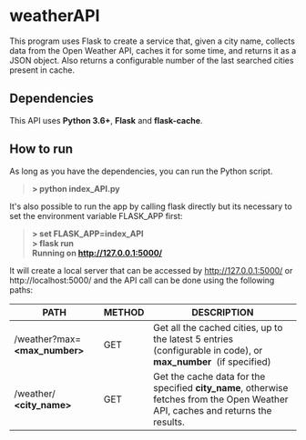 # weatherAPI

This program uses Flask to create a service that, given a city name, collects data from the ​Open Weather API​, caches it for some time, and returns it as a JSON object. Also returns a configurable number of the last searched cities present in cache.

## Dependencies

This API uses **Python 3.6+**, **Flask** and **flask-cache**.

## How to run

As long as you have the dependencies, you can run the Python script. 

> **> python index_API.py**

It's also possible to run the app by calling flask directly but its necessary to set the environment variable FLASK_APP first:

> **> set FLASK_APP=index_API**\
> **> flask run**\
> **Running on http://127.0.0.1:5000/**

It will create a local server that can be accessed by http://127.0.0.1:5000/ or http://localhost:5000/ and the API call can be done using the following paths:

|               PATH          |METHOD |DESCRIPTION                                                                       |
|-----------------------------|-------|----------------------------------------------------------------------------------|
|/weather?max=**​<max_number>**|GET    |Get all the cached cities, up to the latest 5 entries (configurable in code), or **​max_number​** ​ (if specified)​             |
|/weather/​**<city_name>**     |GET    |Get the cache data for the specified **city_name​**, otherwise fetches from the Open Weather API, caches and returns the results.            |
